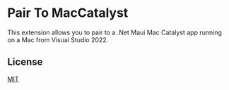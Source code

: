 # Pair To MacCatalyst

This extension allows you to pair to a .Net Maui Mac Catalyst app running on a Mac from Visual Studio 2022.

## License
[MIT](LICENSE)